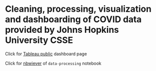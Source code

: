 # Cleaning, processing, visualization and dashboarding of COVID data provided by Johns Hopkins University CSSE

Click for [Tableau public](https://public.tableau.com/app/profile/denys.dehtiarov/viz/JHU-covid-dashboarding/Dashboard?publish=yes) dashboard page

Click for [nbwiever](https://nbviewer.org/github/kulturkamp/JHU-covid-dashboard/blob/master/data-processing.ipynb) of `data-processing` notebook

